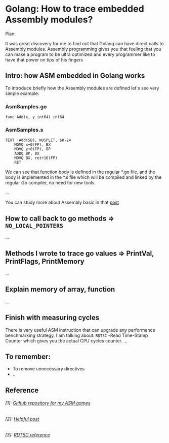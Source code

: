 


# Golang: How to trace embedded Assembly modules?


Plan: 

It was great discovery for me to find out that Golang can have direct calls to 
Assembly modules. Assembly programming gives you that feeling that you can make a program to be ultra optimized and every programmer like to have that power on tips of his fingers

## Intro: how ASM embedded in Golang works 
To introduce briefly how the Assembly modules are defined let's see very simple example: 

### AsmSamples.go

```Golang 
func Add(x, y int64) int64
```

### AsmSamples.s
```Assembly  
TEXT ·Add(SB), NOSPLIT, $0-24
    MOVQ x+0(FP), BX
    MOVQ y+8(FP), BP
    ADDQ BP, BX
    MOVQ BX, ret+16(FP)
    RET
```

We can see that function body is defined in the regular *.go file, and the body is implemented in the *.s file which will be compiled and linked by the regular Go compiler, no need for new tools.

...

You can study more about Assembly basic in that [post](./AsmBlogPost-1)  


## How to call back to go methods => `NO_LOCAL_POINTERS`
...
## Methods I wrote to trace go values => PrintVal, PrintFlags, PrintMemory
...
## Explain memory of array, function
...
## Finish with measuring cycles
There is very useful ASM instruction that can upgrade any performance benchmarking strategy. I am talking about: `RDTSC` -Read Time-Stamp Counter which gives you the actual CPU cycles counter. 
...
## To remember: 
  * To remove unnecessary directives 
  * ..
  
## Reference
###### [1]: [Github repository for my ASM games](https://github.com/meritos/go-study/tree/master/asm)

###### [2]: [Helpful post](https://blog.sgmansfield.com/2017/04/a-foray-into-go-assembly-programming/)

###### [3]: [RDTSC reference](http://x86.renejeschke.de/html/file_module_x86_id_278.html)


